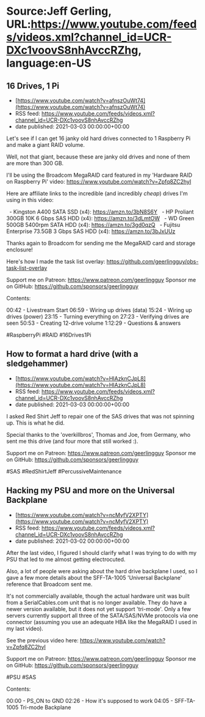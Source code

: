 # Source:Jeff Gerling, URL:https://www.youtube.com/feeds/videos.xml?channel_id=UCR-DXc1voovS8nhAvccRZhg, language:en-US

## 16 Drives, 1 Pi
 - [https://www.youtube.com/watch?v=afnszOuWt74](https://www.youtube.com/watch?v=afnszOuWt74)
 - RSS feed: https://www.youtube.com/feeds/videos.xml?channel_id=UCR-DXc1voovS8nhAvccRZhg
 - date published: 2021-03-03 00:00:00+00:00

Let's see if I can get 16 janky old hard drives connected to 1 Raspberry Pi and make a giant RAID volume.

Well, not that giant, because these are janky old drives and none of them are more than 300 GB.

I'll be using the Broadcom MegaRAID card featured in my 'Hardware RAID on Raspberry Pi' video: https://www.youtube.com/watch?v=Zpfq8ZC2hyI

Here are affiliate links to the incredible (and incredibly *cheap*) drives I'm using in this video:

  - Kingston A400 SATA SSD (x4): https://amzn.to/3bN8S6Y
  - HP Proliant 300GB 10K 6 Gbps SAS HDD (x4): https://amzn.to/3dLmtOW
  - WD Green 500GB 5400rpm SATA HDD (x4): https://amzn.to/3gd0qzQ
  - Fujitsu Enterprise 73.5GB 3 Gbps SAS HDD (x4): https://amzn.to/3bJxUUz

Thanks again to Broadcom for sending me the MegaRAID card and storage enclosure!

Here's how I made the task list overlay: https://github.com/geerlingguy/obs-task-list-overlay

Support me on Patreon: https://www.patreon.com/geerlingguy
Sponsor me on GitHub: https://github.com/sponsors/geerlingguy

Contents: 

00:42 - Livestream Start
06:59 - Wiring up drives (data)
15:24 - Wiring up drives (power)
23:15 - Turning everything on
27:23 - Verifying drives are seen
50:53 - Creating 12-drive volume
1:12:29 - Questions & answers

#RaspberryPi #RAID #16Drives1Pi

## How to format a hard drive (with a sledgehammer)
 - [https://www.youtube.com/watch?v=HIAzknCJpL8](https://www.youtube.com/watch?v=HIAzknCJpL8)
 - RSS feed: https://www.youtube.com/feeds/videos.xml?channel_id=UCR-DXc1voovS8nhAvccRZhg
 - date published: 2021-03-03 00:00:00+00:00

I asked Red Shirt Jeff to repair one of the SAS drives that was not spinning up. This is what he did.

Special thanks to the 'overkillbros', Thomas and Joe, from Germany, who sent me this drive (and four more that still worked :).

Support me on Patreon: https://www.patreon.com/geerlingguy
Sponsor me on GitHub: https://github.com/sponsors/geerlingguy

#SAS #RedShirtJeff #PercussiveMaintenance

## Hacking my PSU and more on the Universal Backplane
 - [https://www.youtube.com/watch?v=ncMyfV2XPTY](https://www.youtube.com/watch?v=ncMyfV2XPTY)
 - RSS feed: https://www.youtube.com/feeds/videos.xml?channel_id=UCR-DXc1voovS8nhAvccRZhg
 - date published: 2021-03-02 00:00:00+00:00

After the last video, I figured I should clarify what I was trying to do with my PSU that led to me almost getting electrocuted.

Also, a lot of people were asking about the hard drive backplane I used, so I gave a few more details about the SFF-TA-1005 'Universal Backplane' reference that Broadcom sent me.

It's not commercially available, though the actual hardware unit was built from a SerialCables.com unit that is no longer available. They do have a newer version available, but it does not yet support 'tri-mode'. Only a few servers currently support all three of the SATA/SAS/NVMe protocols via one connector (assuming you use an adequate HBA like the MegaRAID I used in my last video).

See the previous video here: https://www.youtube.com/watch?v=Zpfq8ZC2hyI

Support me on Patreon: https://www.patreon.com/geerlingguy
Sponsor me on GitHub: https://github.com/sponsors/geerlingguy

#PSU #SAS

Contents:

00:00 - PS_ON to GND
02:26 - How it's supposed to work
04:05 - SFF-TA-1005 Tri-mode Backplane

